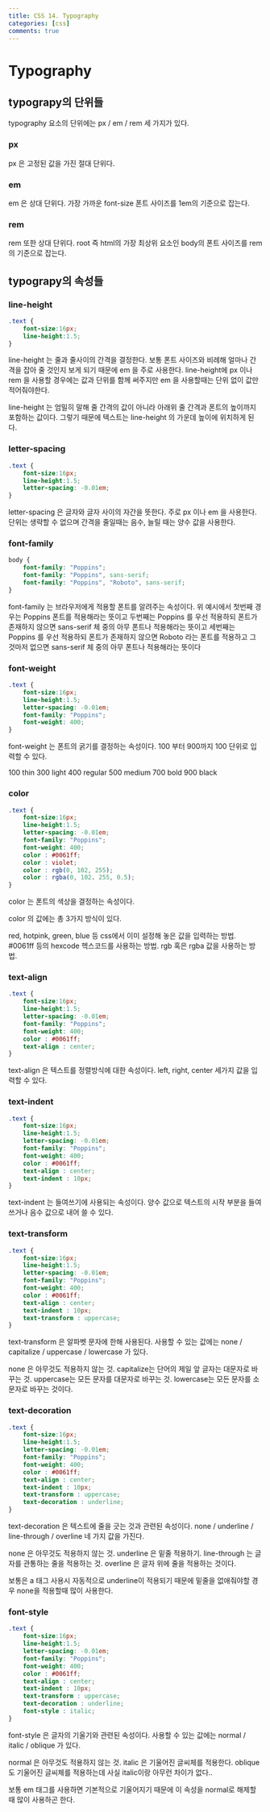 ```yaml
---
title: CSS 14. Typography
categories: [css]
comments: true
---
```


# Typography

## typograpy의 단위들

typography 요소의 단위에는 
px / em / rem 세 가지가 있다.

### px

px 은 고정된 값을 가진 절대 단위다. 

### em

em 은 상대 단위다.
가장 가까운 font-size 폰트 사이즈를 1em의 기준으로 잡는다.

### rem

rem 또한 상대 단위다.
root 즉 html의 가장 최상위 요소인 body의 폰트 사이즈를 rem의 기준으로 잡는다.


## typograpy의 속성들

### line-height 

```css
.text {
    font-size:16px;
    line-height:1.5;
}
```

line-height 는 줄과 줄사이의 간격을 결정한다.
보통 폰트 사이즈와 비례해 얼마나 간격을 잡아 줄 것인지 보게 되기 때문에
em 을 주로 사용한다. 
line-height에 px 이나 rem 을 사용할 경우에는 값과 단위를 함께 써주지만
em 을 사용할때는 단위 없이 값만 적어줘야한다.

line-height 는 엄밀히 말해 줄 간격의 값이 아니라 아래위 줄 간격과 폰트의 높이까지 포함하는 값이다.
그렇기 때문에 텍스트는 line-height 의 가운데 높이에 위치하게 된다.

### letter-spacing

```css
.text {
    font-size:16px;
    line-height:1.5;
    letter-spacing: -0.01em;
}
```
letter-spacing 은 글자와 글자 사이의 자간을 뜻한다.
주로 px 이나 em 을 사용한다. 
단위는 생략할 수 없으며 간격을 줄일때는 음수, 늘릴 때는 양수 값을 사용한다.

### font-family

```css
body {
    font-family: "Poppins";
    font-family: "Poppins", sans-serif;
    font-family: "Poppins", "Roboto", sans-serif;
}
```
font-family 는 브라우저에게 적용할 폰트를 알려주는 속성이다.
위 예시에서 첫번째 경우는 Poppins 폰트를 적용해라는 뜻이고 
두번째는 Poppins 를 우선 적용하되 폰트가 존재하지 않으면 sans-serif 체 중의 아무 폰트나 적용해라는 뜻이고
세번째는 Poppins 를 우선 적용하되 폰트가 존재하지 않으면 Roboto 라는 폰트를 적용하고 
그것마저 없으면 sans-serif 체 중의 아무 폰트나 적용해라는 뜻이다


### font-weight 

```css
.text {
    font-size:16px;
    line-height:1.5;
    letter-spacing: -0.01em;
    font-family: "Poppins";
    font-weight: 400;
}
```

font-weight 는 폰트의 굵기를 결정하는 속성이다. 
100 부터 900까지 100 단위로 입력할 수 있다.

100 thin
300 light
400 regular
500 medium
700 bold
900 black

### color 

```css
.text {
    font-size:16px;
    line-height:1.5;
    letter-spacing: -0.01em;
    font-family: "Poppins";
    font-weight: 400;
    color : #0061ff;
    color : violet;
    color : rgb(0, 102, 255);
    color : rgba(0, 102. 255, 0.5);
}
```

color 는 폰트의 색상을 결정하는 속성이다.

color 의 값에는 총 3가지 방식이 있다.

red, hotpink, green, blue 등 css에서 이미 설정해 놓은 값을 입력하는 방법.
#0061ff 등의 hexcode 헥스코드를 사용하는 방법.
rgb 혹은 rgba 값을 사용하는 방법.

### text-align 

```css
.text {
    font-size:16px;
    line-height:1.5;
    letter-spacing: -0.01em;
    font-family: "Poppins";
    font-weight: 400;
    color : #0061ff;
    text-align : center;
}
```

text-align 은 텍스트를 정렬방식에 대한 속성이다.
left, right, center 세가지 값을 입력할 수 있다.

### text-indent

```css
.text {
    font-size:16px;
    line-height:1.5;
    letter-spacing: -0.01em;
    font-family: "Poppins";
    font-weight: 400;
    color : #0061ff;
    text-align : center;
    text-indent : 10px;
}
```

text-indent 는 들여쓰기에 사용되는 속성이다.
양수 값으로 텍스트의 시작 부분을 들여쓰거나 음수 값으로 내어 쓸 수 있다.


### text-transform

```css
.text {
    font-size:16px;
    line-height:1.5;
    letter-spacing: -0.01em;
    font-family: "Poppins";
    font-weight: 400;
    color : #0061ff;
    text-align : center;
    text-indent : 10px;
    text-transform : uppercase;
}
```

text-transform 은 알파벳 문자에 한해 사용된다.
사용할 수 있는 값에는 none / capitalize / uppercase / lowercase 가 있다.

none 은 아무것도 적용하지 않는 것.
capitalize는 단어의 제일 앞 글자는 대문자로 바꾸는 것.
uppercase는 모든 문자를 대문자로 바꾸는 것.
lowercase는 모든 문자를 소문자로 바꾸는 것이다.

### text-decoration

```css
.text {
    font-size:16px;
    line-height:1.5;
    letter-spacing: -0.01em;
    font-family: "Poppins";
    font-weight: 400;
    color : #0061ff;
    text-align : center;
    text-indent : 10px;
    text-transform : uppercase;
    text-decoration : underline;
}
```

text-decoration 은 텍스트에 줄을 긋는 것과 관련된 속성이다.
none / underline / line-through / overline 네 가지 값을 가진다.

none 은 아무것도 적용하지 않는 것.
underline 은 밑줄 적용하기.
line-through 는 글자를 관통하는 줄을 적용하는 것.
overline 은 글자 위에 줄을 적용하는 것이다.

보통은 a 태그 사용시 자동적으로 underline이 적용되기 때문에
밑줄을 없애줘야할 경우 none을 적용할때 많이 사용한다.

### font-style

```css
.text {
    font-size:16px;
    line-height:1.5;
    letter-spacing: -0.01em;
    font-family: "Poppins";
    font-weight: 400;
    color : #0061ff;
    text-align : center;
    text-indent : 10px;
    text-transform : uppercase;
    text-decoration : underline;
    font-style : italic;
}
```

font-style 은 글자의 기울기와 관련된 속성이다.
사용할 수 있는 값에는 normal / italic / oblique 가 있다.

normal 은 아무것도 적용하지 않는 것.
italic 은 기울어진 글씨체를 적용한다.
oblique 도 기울어진 글씨체를 적용하는데 사실 italic이랑 아무런 차이가 없다..

보통 em 태그를 사용하면 기본적으로 기울어지기 때문에
이 속성을 normal로 해제할때 많이 사용하곤 한다.




